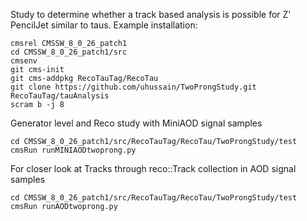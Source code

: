 Study to determine whether a track based analysis is possible for Z' PencilJet similar to taus.
Example installation:
```
cmsrel CMSSW_8_0_26_patch1
cd CMSSW_8_0_26_patch1/src
cmsenv
git cms-init
git cms-addpkg RecoTauTag/RecoTau
git clone https://github.com/uhussain/TwoProngStudy.git RecoTauTag/tauAnalysis
scram b -j 8
```
Generator level and Reco study with MiniAOD signal samples
```
cd CMSSW_8_0_26_patch1/src/RecoTauTag/RecoTau/TwoProngStudy/test
cmsRun runMINIAODtwoprong.py
```
For closer look at Tracks through reco::Track collection in AOD signal samples
```
cd CMSSW_8_0_26_patch1/src/RecoTauTag/RecoTau/TwoProngStudy/test
cmsRun runAODtwoprong.py
```
